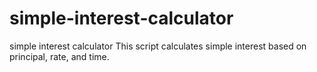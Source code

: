 # simple-interest-calculator
simple interest calculator
This script calculates simple interest based on principal, rate, and time.
